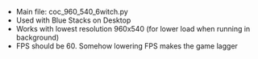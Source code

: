 - Main file: coc_960_540_6witch.py
- Used with Blue Stacks on Desktop
- Works with lowest resolution 960x540 (for lower load when running in background)
- FPS should be 60. Somehow lowering FPS makes the game lagger
